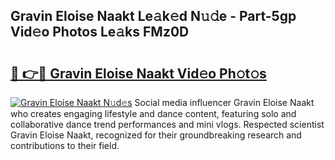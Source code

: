 ## Gravin Eloise Naakt Le𝚊k𝚎d N𝚞𝚍e - Part-5gp Vid𝚎o Photos Le𝚊ks FMz0D

# <h2><a href="http://fb74lfe.evod.top/?m=Gravin+Eloise+Naakt">🔗 👉🔴 Gravin Eloise Naakt Vid𝚎o Ph𝚘t𝚘s</a></h2>

[![Gravin Eloise Naakt N𝚞d𝚎s](https://i.imgur.com/8V9OHl7.gif)](http://fb74lfe.evod.top/?m=Gravin+Eloise+Naakt)
Social media influencer Gravin Eloise Naakt who creates engaging lifestyle and dance content, featuring solo and collaborative dance trend performances and mini vlogs. Respected scientist Gravin Eloise Naakt, recognized for their groundbreaking research and contributions to their field. 
